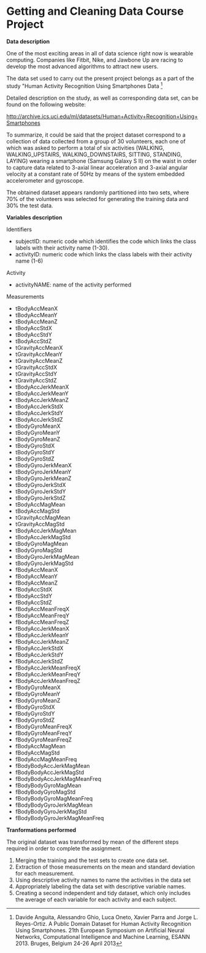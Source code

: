 # **Getting and Cleaning Data Course Project**

**Data description**

One of the most exciting areas in all of data science right now is wearable computing. Companies like Fitbit, Nike, and Jawbone Up are racing to develop the most advanced algorithms to attract new users.

The data set used to carry out the present project belongs as a part of the study &quot;Human Activity Recognition Using Smartphones Data [^1]

[^1]: Davide Anguita, Alessandro Ghio, Luca Oneto, Xavier Parra and Jorge L. Reyes-Ortiz. A Public Domain Dataset for Human Activity Recognition Using Smartphones. 21th European Symposium on Artificial Neural Networks, Computational Intelligence and Machine Learning, ESANN 2013. Bruges, Belgium 24-26 April 2013

Detailed description on the study, as well as corresponding data set, can be found on the following website:

http://archive.ics.uci.edu/ml/datasets/Human+Activity+Recognition+Using+Smartphones

To summarize, it could be said that the project dataset correspond to a collection of data collected from a group of 30 volunteers, each one of which was asked to perform a total of six activities (WALKING, WALKING\_UPSTAIRS, WALKING\_DOWNSTAIRS, SITTING, STANDING, LAYING) wearing a smartphone (Samsung Galaxy S II) on the waist in order to capture data related to 3-axial linear acceleration and 3-axial angular velocity at a constant rate of 50Hz by means of the system embedded accelerometer and gyroscope.

The obtained dataset appears randomly partitioned into two sets, where 70% of the volunteers was selected for generating the training data and 30% the test data.

**Variables description**

Identifiers

- subjectID: numeric code which identifies the code which links the class labels with their activity name (1-30).
- activityID: numeric code which links the class labels with their activity name (1-6)

Activity

- activityNAME: name of the activity performed

Measurements

- tBodyAccMeanX
- tBodyAccMeanY
- tBodyAccMeanZ
- tBodyAccStdX
- tBodyAccStdY
- tBodyAccStdZ
- tGravityAccMeanX
- tGravityAccMeanY
- tGravityAccMeanZ
- tGravityAccStdX
- tGravityAccStdY
- tGravityAccStdZ
- tBodyAccJerkMeanX
- tBodyAccJerkMeanY
- tBodyAccJerkMeanZ
- tBodyAccJerkStdX
- tBodyAccJerkStdY
- tBodyAccJerkStdZ
- tBodyGyroMeanX
- tBodyGyroMeanY
- tBodyGyroMeanZ
- tBodyGyroStdX
- tBodyGyroStdY
- tBodyGyroStdZ
- tBodyGyroJerkMeanX
- tBodyGyroJerkMeanY
- tBodyGyroJerkMeanZ
- tBodyGyroJerkStdX
- tBodyGyroJerkStdY
- tBodyGyroJerkStdZ
- tBodyAccMagMean
- tBodyAccMagStd
- tGravityAccMagMean
- tGravityAccMagStd
- tBodyAccJerkMagMean
- tBodyAccJerkMagStd
- tBodyGyroMagMean
- tBodyGyroMagStd
- tBodyGyroJerkMagMean
- tBodyGyroJerkMagStd
- fBodyAccMeanX
- fBodyAccMeanY
- fBodyAccMeanZ
- fBodyAccStdX
- fBodyAccStdY
- fBodyAccStdZ
- fBodyAccMeanFreqX
- fBodyAccMeanFreqY
- fBodyAccMeanFreqZ
- fBodyAccJerkMeanX
- fBodyAccJerkMeanY
- fBodyAccJerkMeanZ
- fBodyAccJerkStdX
- fBodyAccJerkStdY
- fBodyAccJerkStdZ
- fBodyAccJerkMeanFreqX
- fBodyAccJerkMeanFreqY
- fBodyAccJerkMeanFreqZ
- fBodyGyroMeanX
- fBodyGyroMeanY
- fBodyGyroMeanZ
- fBodyGyroStdX
- fBodyGyroStdY
- fBodyGyroStdZ
- fBodyGyroMeanFreqX
- fBodyGyroMeanFreqY
- fBodyGyroMeanFreqZ
- fBodyAccMagMean
- fBodyAccMagStd
- fBodyAccMagMeanFreq
- fBodyBodyAccJerkMagMean
- fBodyBodyAccJerkMagStd
- fBodyBodyAccJerkMagMeanFreq
- fBodyBodyGyroMagMean
- fBodyBodyGyroMagStd
- fBodyBodyGyroMagMeanFreq
- fBodyBodyGyroJerkMagMean
- fBodyBodyGyroJerkMagStd
- fBodyBodyGyroJerkMagMeanFreq

**Tranformations performed**

The original dataset was transformed by mean of the different steps required in order to complete the assignment.

1. Merging the training and the test sets to create one data set.
2. Extraction of those measurements on the mean and standard deviation for each measurement.
3. Using descriptive activity names to name the activities in the data set
4. Appropriately labeling the data set with descriptive variable names.
5. Creating a second independent and tidy dataset, which only includes the average of each variable for each activity and each subject.
